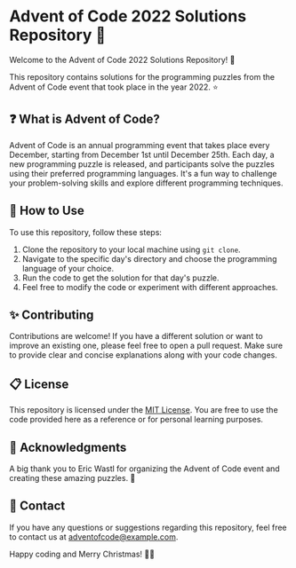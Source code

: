 # Advent of Code 2022 Solutions Repository 🎄

Welcome to the Advent of Code 2022 Solutions Repository! 🎅

This repository contains solutions for the programming puzzles from the Advent of Code event that took place in the year 2022. ⭐️

## ❓ What is Advent of Code?

Advent of Code is an annual programming event that takes place every December, starting from December 1st until December 25th. Each day, a new programming puzzle is released, and participants solve the puzzles using their preferred programming languages. It's a fun way to challenge your problem-solving skills and explore different programming techniques.


## 📄 How to Use

To use this repository, follow these steps:

1. Clone the repository to your local machine using `git clone`.
2. Navigate to the specific day's directory and choose the programming language of your choice.
3. Run the code to get the solution for that day's puzzle.
4. Feel free to modify the code or experiment with different approaches.

## ✨ Contributing

Contributions are welcome! If you have a different solution or want to improve an existing one, please feel free to open a pull request. Make sure to provide clear and concise explanations along with your code changes.

## 📋 License

This repository is licensed under the [MIT License](LICENSE.md). You are free to use the code provided here as a reference or for personal learning purposes.

## 🎁 Acknowledgments

A big thank you to Eric Wastl for organizing the Advent of Code event and creating these amazing puzzles. 👏

## 📧 Contact

If you have any questions or suggestions regarding this repository, feel free to contact us at [adventofcode@example.com](mailto:adventofcode@example.com).

Happy coding and Merry Christmas! 🎅🎄
